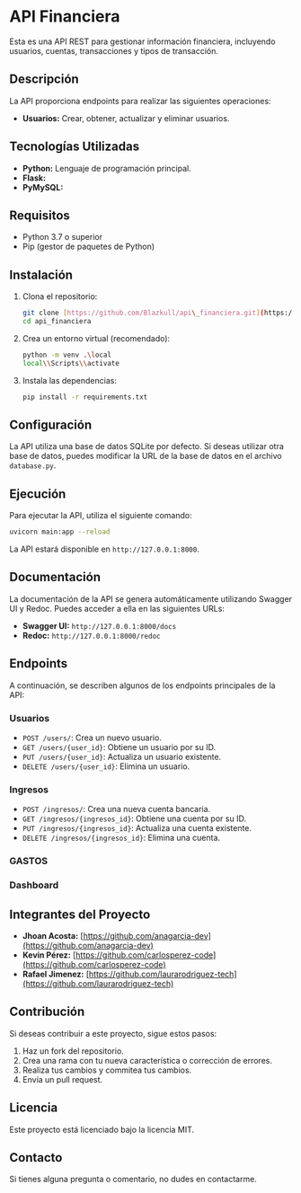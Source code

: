 # API Financiera

Esta es una API REST para gestionar información financiera, incluyendo usuarios, cuentas, transacciones y tipos de transacción.

## Descripción

La API proporciona endpoints para realizar las siguientes operaciones:

* **Usuarios:** Crear, obtener, actualizar y eliminar usuarios.


## Tecnologías Utilizadas

* **Python:** Lenguaje de programación principal.
* **Flask:**
* **PyMySQL:**

## Requisitos

* Python 3.7 o superior
* Pip (gestor de paquetes de Python)

## Instalación

1.  Clona el repositorio:

    ```bash
    git clone [https://github.com/Blazkull/api\_financiera.git](https://github.com/Blazkull/api_financiera.git)
    cd api_financiera
    ```

2.  Crea un entorno virtual (recomendado):

    ```bash
    python -m venv .\local
    local\\Scripts\\activate
    ```

3.  Instala las dependencias:

    ```bash
    pip install -r requirements.txt
     ```

## Configuración

La API utiliza una base de datos SQLite por defecto. Si deseas utilizar otra base de datos, puedes modificar la URL de la base de datos en el archivo `database.py`.

## Ejecución

Para ejecutar la API, utiliza el siguiente comando:

```bash
uvicorn main:app --reload
 ```

La API estará disponible en `http://127.0.0.1:8000`.

## Documentación

La documentación de la API se genera automáticamente utilizando Swagger UI y Redoc. Puedes acceder a ella en las siguientes URLs:

* **Swagger UI:** `http://127.0.0.1:8000/docs`
* **Redoc:** `http://127.0.0.1:8000/redoc`

## Endpoints

A continuación, se describen algunos de los endpoints principales de la API:

### Usuarios

* `POST /users/`: Crea un nuevo usuario.
* `GET /users/{user_id}`: Obtiene un usuario por su ID.
* `PUT /users/{user_id}`: Actualiza un usuario existente.
* `DELETE /users/{user_id}`: Elimina un usuario.

### Ingresos

* `POST /ingresos/`: Crea una nueva cuenta bancaria.
* `GET /ingresos/{ingresos_id}`: Obtiene una cuenta por su ID.
* `PUT /ingresos/{ingresos_id}`: Actualiza una cuenta existente.
* `DELETE /ingresos/{ingresos_id}`: Elimina una cuenta.

### GASTOS


### Dashboard


## Integrantes del Proyecto

* **Jhoan Acosta:** [https://github.com/anagarcia-dev](https://github.com/anagarcia-dev)
* **Kevin Pérez:** [https://github.com/carlosperez-code](https://github.com/carlosperez-code)
* **Rafael Jimenez:** [https://github.com/laurarodriguez-tech](https://github.com/laurarodriguez-tech)

## Contribución

Si deseas contribuir a este proyecto, sigue estos pasos:

1.  Haz un fork del repositorio.
2.  Crea una rama con tu nueva característica o corrección de errores.
3.  Realiza tus cambios y commitea tus cambios.
4.  Envía un pull request.

## Licencia

Este proyecto está licenciado bajo la licencia MIT.

## Contacto

Si tienes alguna pregunta o comentario, no dudes en contactarme.
